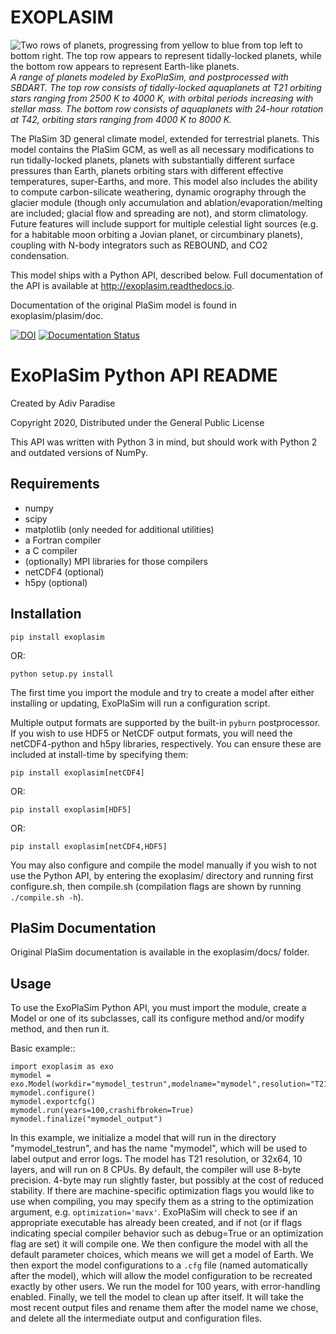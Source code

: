 EXOPLASIM
=========

![Two rows of planets, progressing from yellow to blue from top left to bottom right. The top row appears to represent tidally-locked planets, while the bottom row appears to represent Earth-like planets.](mixplanets.png "Two rows of planets, progressing from yellow to blue from top left to bottom right. The top row appears to represent tidally-locked planets, while the bottom row appears to represent Earth-like planets.")
*A range of planets modeled by ExoPlaSim, and postprocessed with SBDART. The top row consists of tidally-locked aquaplanets at T21 orbiting stars ranging from 2500 K to 4000 K, with orbital periods increasing with stellar mass. The bottom row consists of aquaplanets with 24-hour rotation at T42, orbiting stars ranging from 4000 K to 8000 K.*

The PlaSim 3D general climate model, extended for terrestrial planets. This model contains the PlaSim GCM, as well as all necessary modifications to run tidally-locked planets, planets with substantially different surface pressures than Earth, planets orbiting stars with different effective temperatures, super-Earths, and more. This model also includes the ability to compute carbon-silicate weathering, dynamic orography through the glacier module (though only accumulation and ablation/evaporation/melting are included; glacial flow and spreading are not), and storm climatology. Future features will include support for multiple celestial light sources (e.g. for a habitable moon orbiting a Jovian planet, or circumbinary planets), coupling with N-body integrators such as REBOUND, and CO2 condensation.

This model ships with a Python API, described below. Full documentation of the API is available at <http://exoplasim.readthedocs.io>.

Documentation of the original PlaSim model is found in exoplasim/plasim/doc.

[![DOI](https://zenodo.org/badge/97154456.svg)](https://zenodo.org/badge/latestdoi/97154456) [![Documentation Status](https://readthedocs.org/projects/exoplasim/badge/?version=stable)](https://exoplasim.readthedocs.io/en/stable/?badge=stable)

ExoPlaSim Python API README
===========================

Created by Adiv Paradise

Copyright 2020, Distributed under the General Public License

This API was written with Python 3 in mind, but should work with Python
2 and outdated versions of NumPy.

Requirements
------------

-   numpy
-   scipy
-   matplotlib (only needed for additional utilities)
-   a Fortran compiler
-   a C compiler
-   (optionally) MPI libraries for those compilers
-   netCDF4 (optional)
-   h5py (optional)

Installation
------------

    pip install exoplasim

OR:

    python setup.py install

The first time you import the module and try to create a model
after either installing or updating, ExoPlaSim will run a 
configuration script.

Multiple output formats are supported by the built-in `pyburn`
postprocessor. If you wish to use HDF5 or NetCDF output formats, you
will need the netCDF4-python and h5py libraries, respectively. You
can ensure these are included at install-time by specifying them:

    pip install exoplasim[netCDF4]
    
OR:

    pip install exoplasim[HDF5]
    
OR:

    pip install exoplasim[netCDF4,HDF5]

You may also configure and compile the model manually if you wish to not
use the Python API, by entering the exoplasim/ directory and running
first configure.sh, then compile.sh (compilation flags are shown by
running `./compile.sh -h`).

PlaSim Documentation
--------------------

Original PlaSim documentation is available in the exoplasim/docs/
folder.

Usage
-----

To use the ExoPlaSim Python API, you must import the module, create a
Model or one of its subclasses, call its configure method and/or modify
method, and then run it.

Basic example::

    import exoplasim as exo
    mymodel = exo.Model(workdir="mymodel_testrun",modelname="mymodel",resolution="T21",layers=10,ncpus=8)
    mymodel.configure()
    mymodel.exportcfg()
    mymodel.run(years=100,crashifbroken=True)
    mymodel.finalize("mymodel_output")

In this example, we initialize a model that will run in the directory
"mymodel\_testrun", and has the name "mymodel", which will be used to
label output and error logs. The model has T21 resolution, or 32x64, 10
layers, and will run on 8 CPUs. By default, the compiler will use 8-byte
precision. 4-byte may run slightly faster, but possibly at the cost of
reduced stability. If there are machine-specific optimization flags you
would like to use when compiling, you may specify them as a string to
the optimization argument, e.g. `optimization='mavx'`. ExoPlaSim will
check to see if an appropriate executable has already been created, and
if not (or if flags indicating special compiler behavior such as
debug=True or an optimization flag are set) it will compile one. We then
configure the model with all the default parameter choices, which means
we will get a model of Earth. We then export the model configurations to
a `.cfg` file (named automatically after the model), which will allow
the model configuration to be recreated exactly by other users. We run
the model for 100 years, with error-handling enabled. Finally, we tell
the model to clean up after itself. It will take the most recent output
files and rename them after the model name we chose, and delete all the
intermediate output and configuration files.